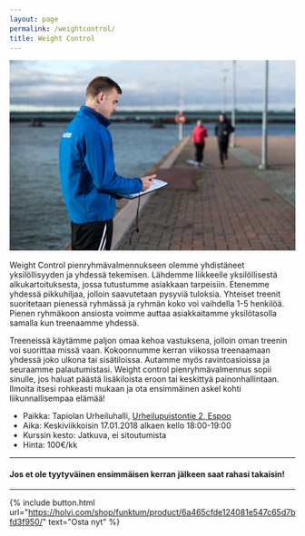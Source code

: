 ```yaml
---
layout: page
permalink: /weightcontrol/
title: Weight Control
---
```


![Weight Control](/media/weight-control.jpg)

Weight Control pienryhmävalmennukseen olemme yhdistäneet yksilöllisyyden ja yhdessä tekemisen. Lähdemme liikkeelle yksilöllisestä alkukartoituksesta, jossa tutustumme asiakkaan tarpeisiin. Etenemme yhdessä pikkuhiljaa, jolloin saavutetaan pysyviä tuloksia. Yhteiset treenit suoritetaan pienessä ryhmässä ja ryhmän koko voi vaihdella 1-5 henkilöä. Pienen ryhmäkoon ansiosta voimme auttaa asiakkaitamme yksilötasolla samalla kun treenaamme yhdessä. 

Treeneissä käytämme paljon omaa kehoa vastuksena, jolloin oman treenin voi suorittaa missä vaan. Kokoonnumme kerran viikossa treenaamaan yhdessä joko ulkona tai sisätiloissa. Autamme myös ravintoasioissa ja seuraamme palautumistasi. Weight control pienryhmävalmennus sopii sinulle, jos haluat päästä lisäkiloista eroon tai keskittyä painonhallintaan. Ilmoita itsesi rohkeasti mukaan ja ota ensimmäinen askel kohti liikunnallisempaa elämää!


* Paikka: Tapiolan Urheiluhalli, [Urheilupuistontie 2, Espoo](https://goo.gl/maps/b9bpRYsN9BB2)
* Aika: Keskiviikkoisin 17.01.2018 alkaen kello 18:00-19:00
* Kurssin kesto: Jatkuva, ei sitoutumista
* Hinta: 100€/kk

---

#### Jos et ole tyytyväinen ensimmäisen kerran jälkeen saat rahasi takaisin!

---

{% include button.html url="https://holvi.com/shop/funktum/product/6a465cfde124081e547c65d7bfd3f950/" text="Osta nyt" %}
